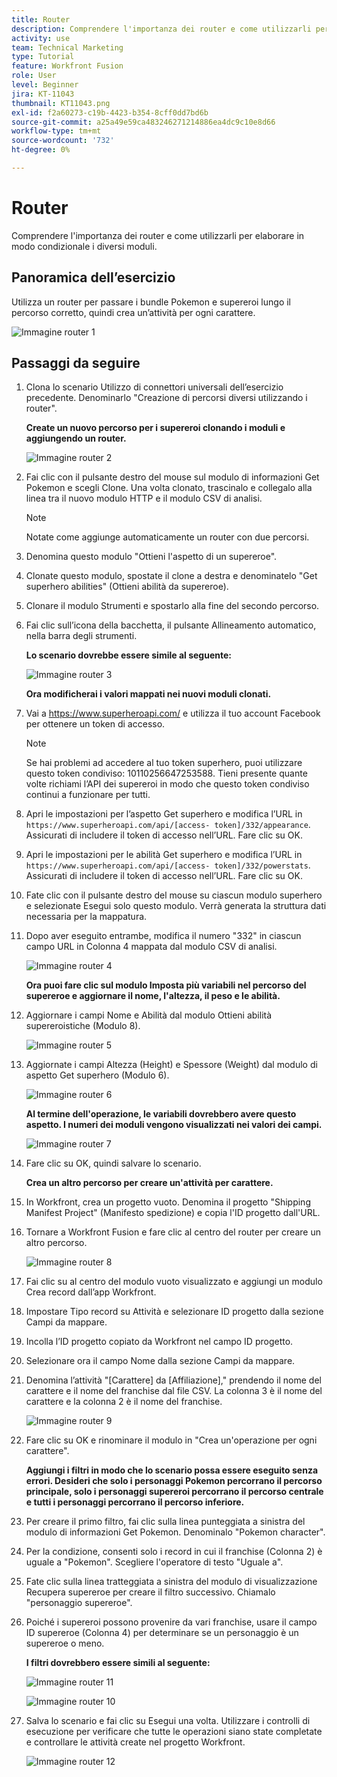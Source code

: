 ```yaml
---
title: Router
description: Comprendere l'importanza dei router e come utilizzarli per elaborare in modo condizionale i diversi moduli.
activity: use
team: Technical Marketing
type: Tutorial
feature: Workfront Fusion
role: User
level: Beginner
jira: KT-11043
thumbnail: KT11043.png
exl-id: f2a60273-c19b-4423-b354-8cff0dd7bd6b
source-git-commit: a25a49e59ca483246271214886ea4dc9c10e8d66
workflow-type: tm+mt
source-wordcount: '732'
ht-degree: 0%

---
```


# Router

Comprendere l&#39;importanza dei router e come utilizzarli per elaborare in modo condizionale i diversi moduli.

## Panoramica dell’esercizio

Utilizza un router per passare i bundle Pokemon e supereroi lungo il percorso corretto, quindi crea un’attività per ogni carattere.

![Immagine router 1](../12-exercises/assets/routers-walkthrough-1.png)

## Passaggi da seguire

1. Clona lo scenario Utilizzo di connettori universali dell’esercizio precedente. Denominarlo &quot;Creazione di percorsi diversi utilizzando i router&quot;.

   **Create un nuovo percorso per i supereroi clonando i moduli e aggiungendo un router.**

   ![Immagine router 2](../12-exercises/assets/routers-walkthrough-2.png)

1. Fai clic con il pulsante destro del mouse sul modulo di informazioni Get Pokemon e scegli Clone. Una volta clonato, trascinalo e collegalo alla linea tra il nuovo modulo HTTP e il modulo CSV di analisi.

   >[!NOTE]
   >
   > Notate come aggiunge automaticamente un router con due percorsi.

1. Denomina questo modulo &quot;Ottieni l&#39;aspetto di un supereroe&quot;.
1. Clonate questo modulo, spostate il clone a destra e denominatelo &quot;Get superhero abilities&quot; (Ottieni abilità da supereroe).
1. Clonare il modulo Strumenti e spostarlo alla fine del secondo percorso.
1. Fai clic sull’icona della bacchetta, il pulsante Allineamento automatico, nella barra degli strumenti.

   **Lo scenario dovrebbe essere simile al seguente:**

   ![Immagine router 3](../12-exercises/assets/routers-walkthrough-3.png)

   **Ora modificherai i valori mappati nei nuovi moduli clonati.**

1. Vai a <https://www.superheroapi.com/> e utilizza il tuo account Facebook per ottenere un token di accesso.

   >[!NOTE]
   >
   >Se hai problemi ad accedere al tuo token superhero, puoi utilizzare questo token condiviso: 10110256647253588. Tieni presente quante volte richiami l’API dei supereroi in modo che questo token condiviso continui a funzionare per tutti.

1. Apri le impostazioni per l’aspetto Get superhero e modifica l’URL in `https://www.superheroapi.com/api/[access- token]/332/appearance`. Assicurati di includere il token di accesso nell’URL. Fare clic su OK.
1. Apri le impostazioni per le abilità Get superhero e modifica l’URL in `https://www.superheroapi.com/api/[access- token]/332/powerstats`. Assicurati di includere il token di accesso nell’URL. Fare clic su OK.
1. Fate clic con il pulsante destro del mouse su ciascun modulo superhero e selezionate Esegui solo questo modulo. Verrà generata la struttura dati necessaria per la mappatura.
1. Dopo aver eseguito entrambe, modifica il numero &quot;332&quot; in ciascun campo URL in Colonna 4 mappata dal modulo CSV di analisi.

   ![Immagine router 4](../12-exercises/assets/routers-walkthrough-4.png)

   **Ora puoi fare clic sul modulo Imposta più variabili nel percorso del supereroe e aggiornare il nome, l&#39;altezza, il peso e le abilità.**

1. Aggiornare i campi Nome e Abilità dal modulo Ottieni abilità supereroistiche (Modulo 8).

   ![Immagine router 5](../12-exercises/assets/routers-walkthrough-5.png)

1. Aggiornate i campi Altezza (Height) e Spessore (Weight) dal modulo di aspetto Get superhero (Modulo 6).

   ![Immagine router 6](../12-exercises/assets/routers-walkthrough-6.png)

   **Al termine dell&#39;operazione, le variabili dovrebbero avere questo aspetto. I numeri dei moduli vengono visualizzati nei valori dei campi.**

   ![Immagine router 7](../12-exercises/assets/routers-walkthrough-7.png)

1. Fare clic su OK, quindi salvare lo scenario.

   **Crea un altro percorso per creare un&#39;attività per carattere.**

1. In Workfront, crea un progetto vuoto. Denomina il progetto &quot;Shipping Manifest Project&quot; (Manifesto spedizione) e copia l&#39;ID progetto dall&#39;URL.
1. Tornare a Workfront Fusion e fare clic al centro del router per creare un altro percorso.

   ![Immagine router 8](../12-exercises/assets/routers-walkthrough-8.png)

1. Fai clic su al centro del modulo vuoto visualizzato e aggiungi un modulo Crea record dall’app Workfront.
1. Impostare Tipo record su Attività e selezionare ID progetto dalla sezione Campi da mappare.
1. Incolla l’ID progetto copiato da Workfront nel campo ID progetto.
1. Selezionare ora il campo Nome dalla sezione Campi da mappare.
1. Denomina l’attività &quot;[Carattere] da [Affiliazione],&quot; prendendo il nome del carattere e il nome del franchise dal file CSV. La colonna 3 è il nome del carattere e la colonna 2 è il nome del franchise.

   ![Immagine router 9](../12-exercises/assets/routers-walkthrough-9.png)

1. Fare clic su OK e rinominare il modulo in &quot;Crea un&#39;operazione per ogni carattere&quot;.

   **Aggiungi i filtri in modo che lo scenario possa essere eseguito senza errori. Desideri che solo i personaggi Pokemon percorrano il percorso principale, solo i personaggi supereroi percorrano il percorso centrale e tutti i personaggi percorrano il percorso inferiore.**

1. Per creare il primo filtro, fai clic sulla linea punteggiata a sinistra del modulo di informazioni Get Pokemon. Denominalo &quot;Pokemon character&quot;.
1. Per la condizione, consenti solo i record in cui il franchise (Colonna 2) è uguale a &quot;Pokemon&quot;. Scegliere l&#39;operatore di testo &quot;Uguale a&quot;.
1. Fate clic sulla linea tratteggiata a sinistra del modulo di visualizzazione Recupera supereroe per creare il filtro successivo. Chiamalo &quot;personaggio supereroe&quot;.
1. Poiché i supereroi possono provenire da vari franchise, usare il campo ID supereroe (Colonna 4) per determinare se un personaggio è un supereroe o meno.

   **I filtri dovrebbero essere simili al seguente:**

   ![Immagine router 11](../12-exercises/assets/routers-walkthrough-11.png)

   ![Immagine router 10](../12-exercises/assets/routers-walkthrough-10.png)

1. Salva lo scenario e fai clic su Esegui una volta. Utilizzare i controlli di esecuzione per verificare che tutte le operazioni siano state completate e controllare le attività create nel progetto Workfront.

   ![Immagine router 12](../12-exercises/assets/routers-walkthrough-12.png)
